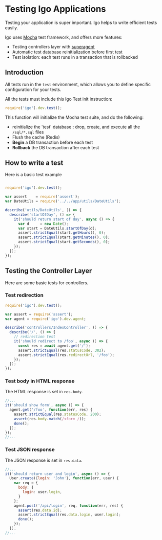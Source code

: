 

# Testing Igo Applications

Testing your application is super important. Igo helps to write efficient tests easily.

Igo uses [Mocha](https://mochajs.org/) test framework, and offers more features:
- Testing controllers layer with [superagent](https://github.com/visionmedia/superagent)
- Automatic test database reinitialization before first test
- Test isolation: each test runs in a transaction that is rollbacked


## Introduction

All tests run in the `test` environment, which allows you to define specific configuration for your tests.

All the tests must include this Igo Test init instruction:
```js
require('igo').dev.test();
```

This function will initialize the Mocha test suite, and do the following:
- reinitialize the 'test' database : drop, create, and execute all the `/sql/*.sql` files
- Flush the cache (Redis)
- __Begin__ a DB transaction before each test
- __Rollback__ the DB transaction after each test


## How to write a test

Here is a basic test example

```js

require('igo').dev.test();

var assert    = require('assert');
var DateUtils = require('../../app/utils/DateUtils');

describe('utils/DateUtils', () => {
  describe('startOfDay', () => {
    it('should return start of day', async () => {
      var d     = new Date();
      var start = DateUtils.startOfDay(d);
      assert.strictEqual(start.getHours(), 0);
      assert.strictEqual(start.getMinutes(), 0);
      assert.strictEqual(start.getSeconds(), 0);
    });
  });
});

```

## Testing the Controller Layer

Here are some basic tests for controllers.

### Test redirection
```js
require('igo').dev.test();

var assert = require('assert');
var agent = require('igo').dev.agent;

describe('controllers/IndexController', () => {
  describe('/', () => {
    // redirection test
    it('should redirect to /foo', async () => {
      const res = await agent.get('/');
      assert.strictEqual(res.statusCode, 302);
      assert.strictEqual(res.redirectUrl, '/foo');
    });
  });
});
```
### Test body in HTML response

The HTML response is set in `res.body`.

```js
//...
it('should show form', async () => {
  agent.get('/foo', function(err, res) {
    assert.strictEqual(res.statusCode, 200);
    assert(res.body.match(/<form /));
    done();
  });
});
//...
```

### Test JSON response

The JSON response is set in `res.data`.

```js
//...
it('should return user and login', async () => {
  User.create({login: 'John'}, function(err, user) {
    var req = {
      body: {
        login: user.login,
      }
    };
    agent.post('/api/login', req, function(err, res) {
      assert(res.data.id);
      assert.strictEqual(res.data.login, user.login);
      done();
    });
  });
//...
```
